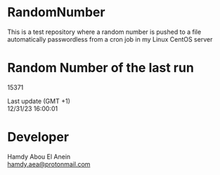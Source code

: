 # RandomNumber    
This is a test repository where a random number is pushed to a file automatically passwordless from a cron job in my Linux CentOS server    
# Random Number of the last run   
15371
      
Last update (GMT +1)    
12/31/23 16:00:01
# Developer    
Hamdy Abou El Anein   
hamdy.aea@protonmail.com
